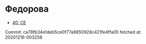 # Федорова
- [40: CE](40.md)

Commit: ca78fb34e1deb5ce0f77a9850928c421fe4ffa05
 fetched at: 20201216-003258
